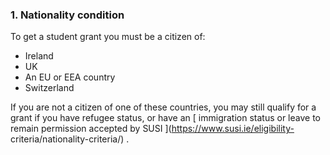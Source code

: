 ###  1\. Nationality condition

To get a student grant you must be a citizen of:

  * Ireland 
  * UK 
  * An EU or EEA country 
  * Switzerland 

If you are not a citizen of one of these countries, you may still qualify for
a grant if you have refugee status, or have an [ immigration status or leave
to remain permission accepted by SUSI ](https://www.susi.ie/eligibility-
criteria/nationality-criteria/) .
